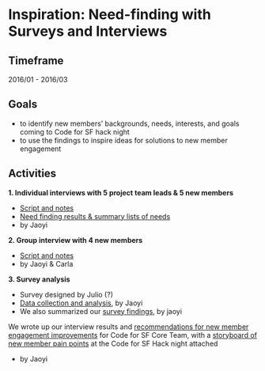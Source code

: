 # Inspiration: Need-finding with Surveys and Interviews

## Timeframe

2016/01 - 2016/03

## Goals 

* to identify new members’ backgrounds, needs, interests, and goals coming to Code for SF hack night
* to use the findings to inspire ideas for solutions to new member engagement

## Activities  

**1. Individual interviews with 5 project team leads & 5 new members** 
 * [Script and notes](./IndividualInterviews_ProjectLeads-NewMembers-GovRep_ScriptsandNotes_20160224.pdf)
 * [Need finding results & summary lists of needs](./IndividualInterviews_ProjectLeads-NewMembers-GovRep_Findings_20160224.pdf)
 * by Jaoyi

**2. Group interview with 4 new members**
 * [Script and notes](./GroupInterviews_%20NewMembers_Notes_20160317.pdf)
 * by Jaoyi & Carla

**3. Survey analysis**
 * Survey designed by Julio (?) 
 * [Data collection and analysis](./original-docs/MemberSurvey_Data-Analysis_20160308.xlsb), by Jaoyi
 * We also summarized our [survey findings](./MemberSurvey_Findings_20160308.pdf), by jaoyi

We wrote up our interview results and [recommendations for new member engagement improvements](./NewMemberEngagementRecommendations_Writeup_20160317.pdf) for Code for SF Core Team, with a [storyboard of new member pain points](./NewMemberPainPoints_StoryBoard_20160317.png) at the Code for SF Hack night attached  
* by Jaoyi
